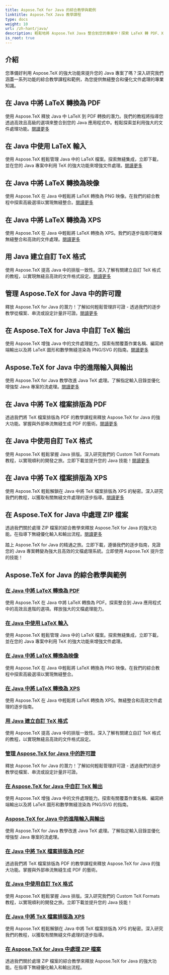 ```yaml
---
title: Aspose.TeX for Java 的綜合教學與範例
linktitle: Aspose.TeX Java 教學課程
type: docs
weight: 10
url: /zh-hant/java/
description: 輕鬆地將 Aspose.TeX Java 整合到您的專案中！探索 LaTeX 轉 PDF、XPS、圖像等的教學。使用我們的指南優化文件處理。
is_root: true
---
```



## 介紹

您準備好利用 Aspose.TeX 的強大功能來提升您的 Java 專案了嗎？深入研究我們涵蓋一系列功能的綜合教學課程和範例，為您提供無縫整合和優化文件處理的專業知識。

## 在 Java 中將 LaTeX 轉換為 PDF

使用 Aspose.TeX 釋放 Java 中 LaTeX 到 PDF 轉換的潛力。我們的教程將指導您透過高效且高級的選項來整合到您的 Java 應用程式中。輕鬆探索並利用強大的文件處理功能。[閱讀更多](./converting-lato-pdf/)

## 在 Java 中使用 LaTeX 輸入

使用 Aspose.TeX 輕鬆管理 Java 中的 LaTeX 檔案。探索無縫集成，立即下載，並在您的 Java 專案中利用 TeX 的強大功能來增強文件處理。[閱讀更多](./working-with-lainputs/)

## 在 Java 中將 LaTeX 轉換為映像

使用 Aspose.TeX 在 Java 中輕鬆將 LaTeX 轉換為 PNG 映像。在我們的綜合教程中探索高級選項以實現無縫整合。[閱讀更多](./converting-lato-images/)

## 在 Java 中將 LaTeX 轉換為 XPS

使用 Aspose.TeX 在 Java 中輕鬆將 LaTeX 轉換為 XPS。我們的逐步指南可確保無縫整合和高效的文件處理。[閱讀更多](./converting-lato-xps/)

## 用 Java 建立自訂 TeX 格式

使用 Aspose.TeX 提高 Java 中的排版一致性。深入了解有關建立自訂 TeX 格式的教程，以實現無縫且高效的文件格式設定。[閱讀更多](./custom-format/)

## 管理 Aspose.TeX for Java 中的許可證

釋放 Aspose.TeX for Java 的潛力！了解如何輕鬆管理許可證 - 透過我們的逐步教學從檔案、串流或設定計量許可證。[閱讀更多](./managing-licenses/)

## 在 Aspose.TeX for Java 中自訂 TeX 輸出

使用 Aspose.TeX 增強 Java 中的文件處理能力。探索有關覆蓋作業名稱、編寫終端輸出以及將 LaTeX 圖形和數學無縫渲染為 PNG/SVG 的指南。[閱讀更多](./customizing-output/)

## Aspose.TeX for Java 中的進階輸入與輸出

使用 Aspose.TeX for Java 教學改進 Java TeX 處理。了解指定輸入目錄並優化增強型 Java 專案的流處理。[閱讀更多](./advanced-io/)

## 在 Java 中將 TeX 檔案排版為 PDF

透過我們將 TeX 檔案排版為 PDF 的教學課程來釋放 Aspose.TeX for Java 的強大功能。掌握與外部串流無縫生成 PDF 的藝術。[閱讀更多](./typesetting-tex-to-pdf/)

## 在 Java 中使用自訂 TeX 格式

使用 Aspose.TeX 輕鬆掌握 Java 排版。深入研究我們的 Custom TeX Formats 教程，以實現順利的開發之旅。立即下載並提升您的 Java 技能！[閱讀更多](./custom-tex-formats/)

## 在 Java 中將 TeX 檔案排版為 XPS

使用 Aspose.TeX 輕鬆解鎖在 Java 中將 TeX 檔案排版為 XPS 的秘密。深入研究我們的教程，以獲取有關無縫文件處理的逐步指導。[閱讀更多](./typesetting-tex-to-xps/)

## 在 Aspose.TeX for Java 中處理 ZIP 檔案

透過我們關於處理 ZIP 檔案的綜合教學來釋放 Aspose.TeX for Java 的強大功能。在指導下無縫優化輸入和輸出流程。[閱讀更多](./zip-archives/)

踏上 Aspose.TeX for Java 的精通之旅。立即下載，遵循我們的逐步指南，見證您的 Java 專案轉變為強大且高效的文檔處理系統。立即使用 Aspose.TeX 提升您的技能！
## Aspose.TeX for Java 的綜合教學與範例
### [在 Java 中將 LaTeX 轉換為 PDF](./converting-lato-pdf/)
使用 Aspose.TeX 在 Java 中將 LaTeX 轉換為 PDF。探索整合到 Java 應用程式中的高效且進階的選項。釋放強大的文檔處理能力。
### [在 Java 中使用 LaTeX 輸入](./working-with-lainputs/)
使用 Aspose.TeX 輕鬆管理 Java 中的 LaTeX 檔案。探索無縫集成，立即下載，並在您的 Java 專案中利用 TeX 的強大功能來增強文件處理。
### [在 Java 中將 LaTeX 轉換為映像](./converting-lato-images/)
使用 Aspose.TeX 在 Java 中輕鬆將 LaTeX 轉換為 PNG 映像。在我們的綜合教程中探索高級選項以實現無縫整合。
### [在 Java 中將 LaTeX 轉換為 XPS](./converting-lato-xps/)
使用 Aspose.TeX 在 Java 中輕鬆將 LaTeX 轉換為 XPS。無縫整合和高效文件處理的逐步指南。
### [用 Java 建立自訂 TeX 格式](./custom-format/)
使用 Aspose.TeX 提高 Java 中的排版一致性。深入了解有關建立自訂 TeX 格式的教程，以實現無縫且高效的文件格式設定。
### [管理 Aspose.TeX for Java 中的許可證](./managing-licenses/)
釋放 Aspose.TeX for Java 的潛力！了解如何輕鬆管理許可證 - 透過我們的逐步教學從檔案、串流或設定計量許可證。
### [在 Aspose.TeX for Java 中自訂 TeX 輸出](./customizing-output/)
使用 Aspose.TeX 增強 Java 中的文件處理能力。探索有關覆蓋作業名稱、編寫終端輸出以及將 LaTeX 圖形和數學無縫渲染為 PNG/SVG 的指南。
### [Aspose.TeX for Java 中的進階輸入與輸出](./advanced-io/)
使用 Aspose.TeX for Java 教學改進 Java TeX 處理。了解指定輸入目錄並優化增強型 Java 專案的流處理。
### [在 Java 中將 TeX 檔案排版為 PDF](./typesetting-tex-to-pdf/)
透過我們將 TeX 檔案排版為 PDF 的教學課程來釋放 Aspose.TeX for Java 的強大功能。掌握與外部串流無縫生成 PDF 的藝術。
### [在 Java 中使用自訂 TeX 格式](./custom-tex-formats/)
使用 Aspose.TeX 輕鬆掌握 Java 排版。深入研究我們的 Custom TeX Formats 教程，以實現順利的開發之旅。立即下載並提升您的 Java 技能！
### [在 Java 中將 TeX 檔案排版為 XPS](./typesetting-tex-to-xps/)
使用 Aspose.TeX 輕鬆解鎖在 Java 中將 TeX 檔案排版為 XPS 的秘密。深入研究我們的教程，以獲取有關無縫文件處理的逐步指導。
### [在 Aspose.TeX for Java 中處理 ZIP 檔案](./zip-archives/)
透過我們關於處理 ZIP 檔案的綜合教學來釋放 Aspose.TeX for Java 的強大功能。在指導下無縫優化輸入和輸出流程。